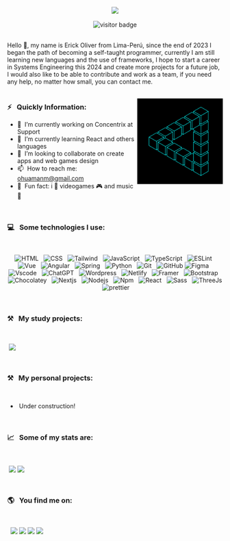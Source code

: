 <p align="center"><img src="https://git-profile-readme-banner.vercel.app/api/python?username=Jetbear69&bg=black&fill=white&txt=A%20Front-end%20Developer"></p>

<div align="center">
   <img src="https://visitor-badge.laobi.icu/badge?page_id=Jetbear69.Jetbear69" alt="visitor badge"/>
</div>
<br>


Hello 👋, my name is Erick Oliver from Lima-Perú, since the end of 2023 I began the path of becoming a self-taught programmer, currently I am still learning new languages ​​and the use of frameworks, I hope to start a career in Systems Engineering this 2024 and create more projects for a future job, I would also like to be able to contribute and work as a team, if you need any help, no matter how small, you can contact me.
<br>
<br>

<img align="right" alt="GIF" src="https://raw.githubusercontent.com/Jetbear69/Jetbear69/main/assets/Ry6p.gif" width="200" height="200" />

### ⚡ &nbsp;&nbsp;Quickly Information:


- 🔭 &nbsp;I’m currently working on Concentrix at Support
- 🌱 &nbsp;I’m currently learning React and others languages
- 🤝 &nbsp;I’m looking to collaborate on create apps and web games design
- 📫 &nbsp;How to reach me: ohuamanm@gmail.com
- 🎯 &nbsp;Fun fact: i 🧡 videogames 🎮 and music 🎵

<br>

### 💻 &nbsp;&nbsp;Some technologies I use:
<br>
<p align="center">
  <img src="https://img.shields.io/badge/HTML5-E34F26?style=for-the-badge&logo=html5&logoColor=white" alt="HTML" />&nbsp;&nbsp;
  <img src="https://img.shields.io/badge/CSS3-1572B6?style=for-the-badge&logo=css3&logoColor=white" alt="CSS" />&nbsp;&nbsp;
  <img src="https://img.shields.io/badge/Tailwind_CSS-38B2AC?style=for-the-badge&logo=tailwind-css&logoColor=white" alt="Tailwind" />&nbsp;&nbsp;
  <img src="https://img.shields.io/badge/JavaScript-323330?style=for-the-badge&logo=javascript&logoColor=F7DF1E" alt="JavaScript" />&nbsp;&nbsp;
  <img src="https://img.shields.io/badge/TypeScript-007ACC?style=for-the-badge&logo=typescript&logoColor=white" alt="TypeScript" />&nbsp;&nbsp;
  <img src="https://img.shields.io/badge/eslint-3A33D1?style=for-the-badge&logo=eslint&logoColor=white" alt="ESLint">&nbsp;&nbsp;
  <img src="https://img.shields.io/badge/Vue%20js-35495E?style=for-the-badge&logo=vuedotjs&logoColor=4FC08D" alt="Vue" />&nbsp;&nbsp;
  <img src="https://img.shields.io/badge/Angular-DD0031?style=for-the-badge&logo=angular&logoColor=white" alt="Angular" />&nbsp;&nbsp;
  <img src="https://img.shields.io/badge/Spring_Boot-F2F4F9?style=for-the-badge&logo=spring-boot" alt="Spring">&nbsp;&nbsp;
  <img src="https://img.shields.io/badge/Python-FFD43B?style=for-the-badge&logo=python&logoColor=blue" alt="Python">&nbsp;&nbsp;
  <img src="https://img.shields.io/badge/Git-F05032?style=for-the-badge&logo=git&logoColor=white" alt="Git" />&nbsp;&nbsp;
  <img src="https://img.shields.io/badge/github%20-%23000.svg?&style=for-the-badge&logo=github&logoColor=white" alt="GitHub" />
  <img src="https://img.shields.io/badge/Figma-F24E1E?style=for-the-badge&logo=figma&logoColor=white" alt="Figma">&nbsp;&nbsp;
  <img src="https://img.shields.io/badge/VSCode-0078D4?style=for-the-badge&logo=visual%20studio%20code&logoColor=white" alt="Vscode">&nbsp;&nbsp;
  <img src="https://img.shields.io/badge/ChatGPT-74aa9c?style=for-the-badge&logo=openai&logoColor=white" alt="ChatGPT">&nbsp;&nbsp;
  <img src="https://img.shields.io/badge/Wordpress-21759B?style=for-the-badge&logo=wordpress&logoColor=white" alt="Wordpress">&nbsp;&nbsp;
  <img src="https://img.shields.io/badge/Netlify-00C7B7?style=for-the-badge&logo=netlify&logoColor=white" alt="Netlify">&nbsp;&nbsp;
  <img src="https://img.shields.io/badge/Framer-black?style=for-the-badge&logo=framer&logoColor=blue" alt="Framer">&nbsp;&nbsp;
  <img src="https://img.shields.io/badge/Bootstrap-563D7C?style=for-the-badge&logo=bootstrap&logoColor=white" alt="Bootstrap">&nbsp;&nbsp;
  <img src="https://img.shields.io/badge/Chocolatey-80B5E3?style=for-the-badge&logo=chocolatey&logoColor=fff" alt="Chocolatey">&nbsp;&nbsp;
  <img src="https://img.shields.io/badge/next%20js-000000?style=for-the-badge&logo=nextdotjs&logoColor=white" alt="Nextjs">&nbsp;&nbsp;
  <img src="https://img.shields.io/badge/Node%20js-339933?style=for-the-badge&logo=nodedotjs&logoColor=white" alt="Nodejs">&nbsp;&nbsp;
  <img src="https://img.shields.io/badge/npm-CB3837?style=for-the-badge&logo=npm&logoColor=white" alt="Npm">&nbsp;&nbsp;
  <img src="https://img.shields.io/badge/React-20232A?style=for-the-badge&logo=react&logoColor=61DAFB" alt="React">&nbsp;&nbsp;
  <img src="https://img.shields.io/badge/Sass-CC6699?style=for-the-badge&logo=sass&logoColor=white" alt="Sass">&nbsp;&nbsp;
  <img src="https://img.shields.io/badge/ThreeJs-black?style=for-the-badge&logo=three.js&logoColor=white" alt="ThreeJs">&nbsp;&nbsp;
  <img src="https://img.shields.io/badge/prettier-1A2C34?style=for-the-badge&logo=prettier&logoColor=F7BA3E" alt="prettier">&nbsp;&nbsp;
  
</p>
<br>

### ⚒️ &nbsp;&nbsp;My study projects:
<br>

&nbsp;<img align="center" src="https://github-readme-stats.vercel.app/api/pin/?username=Jetbear69&repo=Encriptador-deCody&theme=aura" />

<br>

### ⚒️ &nbsp;&nbsp;My personal projects:
<br>

- &nbsp;Under construction!

<br>

### 📈 &nbsp;&nbsp;Some of my stats are:
<br>

&nbsp;<img height=200 align="center" src="https://github-readme-stats.vercel.app/api?username=Jetbear69&theme=aura&rank_icon=github" /> <img height=200 align="center" src="https://github-readme-stats.vercel.app/api/top-langs?username=Jetbear69&theme=aura&langs_count=8&card_width=324" />

<br>

### 🌎 &nbsp;&nbsp;You find me on:
<br>

&nbsp;&nbsp;<a href="https:/linkedin.com/oliverdev"><img src="https://img.shields.io/badge/LinkedIn-0077B5?style=for-the-badge&logo=linkedin&logoColor=white"/></a>
<a href=""><img src="https://img.shields.io/badge/website-000000?style=for-the-badge&logo=About.me&logoColor=white"/></a>
<a href="https://app.daily.dev/0liver_dev"><img src="https://img.shields.io/badge/daily.dev-CE3DF3?style=for-the-badge&logo=dailydotdev&logoColor=white"/></a>
<a href="https://dev.to/0liver_dev"><img src="https://img.shields.io/badge/dev.to-0A0A0A?style=for-the-badge&logo=devdotto&logoColor=white"/></a>
